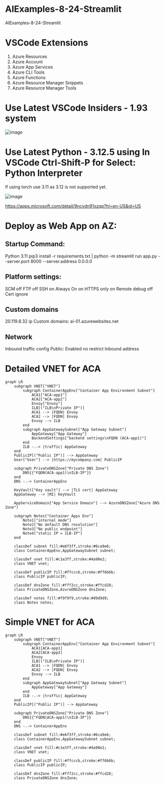 # AIExamples-8-24-Streamlit
AIExamples-8-24-Streamlit

# VSCode Extensions
1. Azure Resources
2. Azure Account
3. Azure App Services
4. Azure CLI Tools
5. Azure Functions
6. Azure Resource Manager Snippets
7. Azure Resource Manager Tools

# Use Latest VSCode Insiders - 1.93 system

![image](https://github.com/user-attachments/assets/096fbb1f-1075-4b12-83ca-96861260ce8e)

# Use Latest Python - 3.12.5 using In VSCode Ctrl-Shift-P for Select: Python Interpreter
If using torch use 3.11 as 3.12 is not supported yet.

![image](https://github.com/user-attachments/assets/82d66224-5924-4537-8a5b-caebfdc18e12)

https://apps.microsoft.com/detail/9ncvdn91xzqp?hl=en-US&gl=US






# Deploy as Web App on AZ:

## Startup Command:
Python 3.11
pip3 install -r requirements.txt  |  python -m streamlit run app.py --server.port 8000 --server.address 0.0.0.0

## Platform settings:
SCM off
FTP off
SSH on
Always On on
HTTPS only on
Remote debug off
Cert ignore

## Custom domains
20.119.8.32 ip
Custom domains:  ai-01.azurewebsites.net

## Network
Inbound traffic config
Public: Enabled no restrict
Inbound address




# Detailed VNET for ACA

```mermaid
graph LR
    subgraph VNET["VNET"]
        subgraph ContainerAppEnv["Container App Environment Subnet"]
            ACA1["ACA-app1"]
            ACA2["ACA-app2"]
            Envoy["Envoy"]
            ILB[("ILB\nPrivate IP")]
            ACA1 --> |FQDN| Envoy
            ACA2 --> |FQDN| Envoy
            Envoy --> ILB
        end
        subgraph AppGatewaySubnet["App Gateway Subnet"]
            AppGateway["App Gateway"]
            BackendSettings["backend settings\nFQDN (ACA-app1)"]
        end
        ILB -.-> |traffic| AppGateway
    end
    PublicIP[("Public IP")] --> AppGateway
    User["User"] --> |https://mycompany.com| PublicIP
    
    subgraph PrivateDNSZone["Private DNS Zone"]
        DNS{{"FQDN(ACA-app1)\nILB-IP"}}
    end
    DNS -.-> ContainerAppEnv

    KeyVault["Key vault"] --> |TLS cert| AppGateway
    AppGateway --> |MI| KeyVault

    AppServiceDomain["App Service Domain"] --> AzureDNSZone["Azure DNS Zone"]

    subgraph Notes["Container Apps Env"]
        Note1["internal mode"]
        Note2["No default DNS resolution"]
        Note3["No public endpoint"]
        Note4["static IP = ILB-IP"]
    end

    classDef subnet fill:#e6f3ff,stroke:#6ca9e6;
    class ContainerAppEnv,AppGatewaySubnet subnet;
    
    classDef vnet fill:#c1e3ff,stroke:#4a90e2;
    class VNET vnet;
    
    classDef publicIP fill:#ffcccb,stroke:#ff6b6b;
    class PublicIP publicIP;
    
    classDef dnsZone fill:#fff2cc,stroke:#ffcd28;
    class PrivateDNSZone,AzureDNSZone dnsZone;

    classDef notes fill:#f9f9f9,stroke:#d9d9d9;
    class Notes notes;

```





# Simple VNET for ACA
```mermaid
graph LR
    subgraph VNET["VNET"]
        subgraph ContainerAppEnv["Container App Environment Subnet"]
            ACA1[ACA-app1]
            ACA2[ACA-app2]
            Envoy
            ILB[("ILB\nPrivate IP")]
            ACA1 --> |FQDN| Envoy
            ACA2 --> |FQDN| Envoy
            Envoy --> ILB
        end
        subgraph AppGatewaySubnet["App Gateway Subnet"]
            AppGateway["App Gateway"]
        end
        ILB -.-> |traffic| AppGateway
    end
    PublicIP[("Public IP")] --> AppGateway
    
    subgraph PrivateDNSZone["Private DNS Zone"]
        DNS{{"FQDN(ACA-app1)\nILB-IP"}}
    end
    DNS -.-> ContainerAppEnv

    classDef subnet fill:#e6f3ff,stroke:#6ca9e6;
    class ContainerAppEnv,AppGatewaySubnet subnet;
    
    classDef vnet fill:#c1e3ff,stroke:#4a90e2;
    class VNET vnet;
    
    classDef publicIP fill:#ffcccb,stroke:#ff6b6b;
    class PublicIP publicIP;
    
    classDef dnsZone fill:#fff2cc,stroke:#ffcd28;
    class PrivateDNSZone dnsZone;
```
